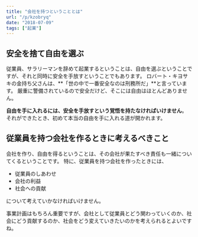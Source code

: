 ```yaml
---
title: "会社を持つということとは"
url: "/p/kzobryq"
date: "2018-07-09"
tags: ["起業"]
---
```


安全を捨て自由を選ぶ
----

従業員、サラリーマンを辞めて起業するということは、自由を選ぶということですが、それと同時に安全を手放すということでもあります。
ロバート・キヨサキの金持ち父さんは、**「世の中で一番安全なのは刑務所だ」**と言っています。
厳重に警備されているので安全だけど、そこには自由はほとんどありません。

**自由を手に入れるには、安全を手放すという覚悟を持たなければいけません**。
それができたとき、初めて本当の自由を手に入れる道が開かれます。


従業員を持つ会社を作るときに考えるべきこと
----

会社を作り、自由を得るということは、その会社が果たすべき責任も一緒についてくるということです。
特に、従業員を持つ会社を作ったときには、

* 従業員のしあわせ
* 会社の利益
* 社会への貢献

について考えていかなければいけません。

事業計画はもちろん重要ですが、会社として従業員とどう関わっていくのか、社会にどう貢献するのか、社会をどう変えていきたいのかを考えられるとよいですね。

